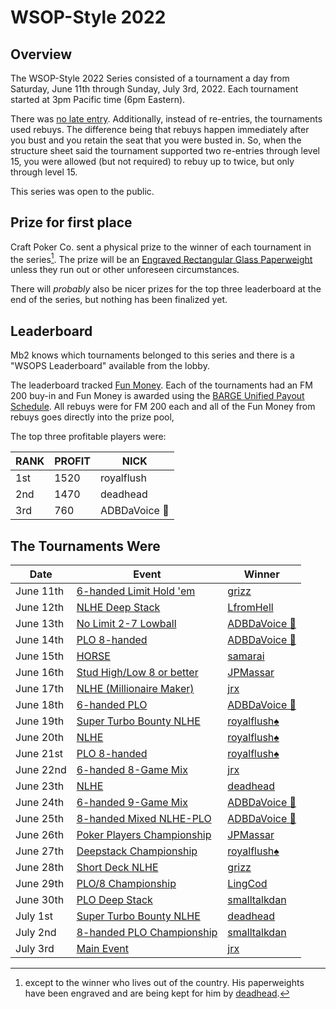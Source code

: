 # WSOP-Style 2022

## Overview

The WSOP-Style 2022 Series consisted of a tournament a day from
Saturday, June 11th through Sunday, July 3rd, 2022.  Each tournament started
at 3pm Pacific time (6pm Eastern).

There was [no late
entry](https://github.com/ctm/mb2-doc/issues/183). Additionally,
instead of re-entries, the tournaments used rebuys.  The difference
being that rebuys happen immediately after you bust and you retain the
seat that you were busted in.  So, when the structure sheet said the
tournament supported two re-entries through level 15, you were
allowed (but not required) to rebuy up to twice, but only through
level 15.

This series was open to the public.

## Prize for first place

Craft Poker Co. sent a physical prize to the winner of each
tournament in the series[^1]. The prize will be an [Engraved Rectangular
Glass
Paperweight](https://www.trophies2go.com/engraved-rettangolo-glass-paperweight.html)
unless they run out or other unforeseen circumstances.

There will _probably_ also be nicer prizes for the top three
leaderboard at the end of the series, but nothing has been finalized yet.

## Leaderboard

Mb2 knows which tournaments belonged to this series and there is a
"WSOPS Leaderboard" available from the lobby.

The leaderboard tracked [Fun Money](/fun_money.md).  Each of the tournaments
had an FM 200 buy-in and Fun Money is awarded using the [BARGE Unified Payout
Schedule](/barge/payouts.md). All rebuys were for FM 200 each and all of
the Fun Money from rebuys goes directly into the prize pool,

The top three profitable players were:

|RANK|PROFIT|NICK|
|----|------|----|
|1st|1520|royalflush|
|2nd|1470|deadhead|
|3rd|760|ADBDaVoice 🎤|

## The Tournaments Were

|Date|Event|Winner|
|--|--|-|
|June 11th|[6-handed Limit Hold 'em](https://www.wsop.com/pdfs/structuresheets/structure_4943_20323.pdf)|[grizz](https://craftpoker.com/event/3404/player/9)|
|June 12th|[NLHE Deep Stack](https://www.wsop.com/pdfs/structuresheets/structure_4943_20325.pdf)|[LfromHell](https://craftpoker.com/event/3405/player/2)|
|June 13th|[No Limit 2-7 Lowball](https://www.wsop.com/pdfs/structuresheets/structure_4943_20329.pdf)|[ADBDaVoice 🎤](https://craftpoker.com/event/3406/player/26)|
|June 14th|[PLO 8-handed](https://www.wsop.com/pdfs/structuresheets/structure_4943_20330.pdf)|[ADBDaVoice 🎤](https://craftpoker.com/event/3407/player/26)|
|June 15th|[HORSE](https://www.wsop.com/pdfs/structuresheets/structure_4943_20332.pdf)|[samarai](https://craftpoker.com/event/3425/player/32)|
|June 16th|[Stud High/Low 8 or better](https://www.wsop.com/pdfs/structuresheets/structure_4943_20336.pdf)|[JPMassar](https://craftpoker.com/event/3426/player/14)|
|June 17th|[NLHE (Millionaire Maker)](https://www.wsop.com/pdfs/structuresheets/structure_4943_20337.pdf)|[jrx](https://craftpoker.com/event/3427/player/20)|
|June 18th|[6-handed PLO](https://www.wsop.com/pdfs/structuresheets/structure_4943_20339.pdf)|[ADBDaVoice 🎤](https://craftpoker.com/event/3428/player/26)|
|June 19th|[Super Turbo Bounty NLHE](https://www.wsop.com/pdfs/structuresheets/structure_4943_20341.pdf)|[royalflush♠️](https://craftpoker.com/event/3429/player/30)|
|June 20th|[NLHE](https://www.wsop.com/pdfs/structuresheets/structure_4943_20343.pdf)|[royalflush♠️](https://craftpoker.com/event/3451/player/30)|
|June 21st|[PLO 8-handed](https://www.wsop.com/pdfs/structuresheets/structure_4943_20345.pdf)|[royalflush♠️](https://craftpoker.com/event/3452/player/30)|
|June 22nd|[6-handed 8-Game Mix](https://www.wsop.com/pdfs/structuresheets/structure_4943_20348.pdf)|[jrx](https://craftpoker.com/event/3453/player/20)|
|June 23th|[NLHE](https://www.wsop.com/pdfs/structuresheets/structure_4943_20349.pdf)|[deadhead](https://craftpoker.com/event/3454/player/10)|
|June 24th|[6-handed 9-Game Mix](https://www.wsop.com/pdfs/structuresheets/structure_4943_20352.pdf)|[ADBDaVoice 🎤](https://craftpoker.com/event/3455/player/26)|
|June 25th|[8-handed Mixed NLHE-PLO](https://www.wsop.com/pdfs/structuresheets/structure_4943_20353.pdf)|[ADBDaVoice 🎤](https://craftpoker.com/event/3456/player/26)|
|June 26th|[Poker Players Championship](https://www.wsop.com/pdfs/structuresheets/structure_4943_20356.pdf)|[JPMassar](https://craftpoker.com/event/3457/player/14)|
|June 27th|[Deepstack Championship](https://www.wsop.com/pdfs/structuresheets/structure_4943_20357.pdf)|[royalflush♠️](https://craftpoker.com/event/3471/player/30)|
|June 28th|[Short Deck NLHE](https://www.wsop.com/pdfs/structuresheets/structure_4943_20360.pdf)|[grizz](https://craftpoker.com/event/3472/player/9)|
|June 29th|[PLO/8 Championship](https://www.wsop.com/pdfs/structuresheets/structure_4943_20363.pdf)|[LingCod](https://craftpoker.com/event/3473/player/18)|
|June 30th|[PLO Deep Stack](https://www.wsop.com/pdfs/structuresheets/structure_4943_20364.pdf)|[smalltalkdan](https://craftpoker.com/event/3474/player/6)|
|July 1st|[Super Turbo Bounty NLHE](https://www.wsop.com/pdfs/structuresheets/structure_4943_20367.pdf)|[deadhead](https://craftpoker.com/event/3547/player/10)|
|July 2nd|[8-handed PLO Championship](https://www.wsop.com/pdfs/structuresheets/structure_4943_20369.pdf)|[smalltalkdan](https://craftpoker.com/event/3476/player/6)|
|July 3rd|[Main Event](https://www.wsop.com/pdfs/structuresheets/structure_4943_20370.pdf)|[jrx](https://craftpoker.com/event/3477/player/20)|

[^1]: except to the winner who lives out of the country.  His
paperweights have been engraved and are being kept for him by
[deadhead](https://ctm.github.io/docs/yld/).
